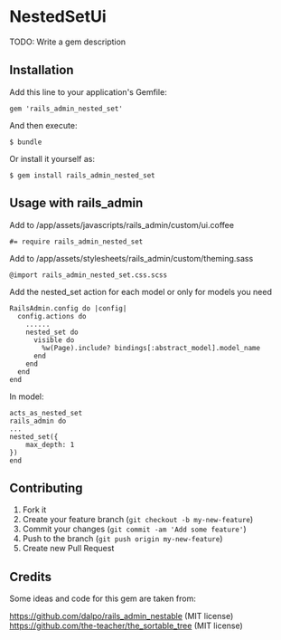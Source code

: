 # NestedSetUi

TODO: Write a gem description

## Installation

Add this line to your application's Gemfile:

    gem 'rails_admin_nested_set'

And then execute:

    $ bundle

Or install it yourself as:

    $ gem install rails_admin_nested_set

## Usage with rails_admin

Add to /app/assets/javascripts/rails_admin/custom/ui.coffee

    #= require rails_admin_nested_set

Add to /app/assets/stylesheets/rails_admin/custom/theming.sass

    @import rails_admin_nested_set.css.scss

Add the nested_set action for each model or only for models you need

    RailsAdmin.config do |config|
      config.actions do
        ......
        nested_set do
          visible do
            %w(Page).include? bindings[:abstract_model].model_name
          end
        end
      end
    end

In model:

    acts_as_nested_set
    rails_admin do
    ...
    nested_set({
        max_depth: 1
    })
    end

## Contributing

1. Fork it
2. Create your feature branch (`git checkout -b my-new-feature`)
3. Commit your changes (`git commit -am 'Add some feature'`)
4. Push to the branch (`git push origin my-new-feature`)
5. Create new Pull Request

## Credits

Some ideas and code for this gem are taken from:

https://github.com/dalpo/rails_admin_nestable (MIT license)
https://github.com/the-teacher/the_sortable_tree (MIT license)